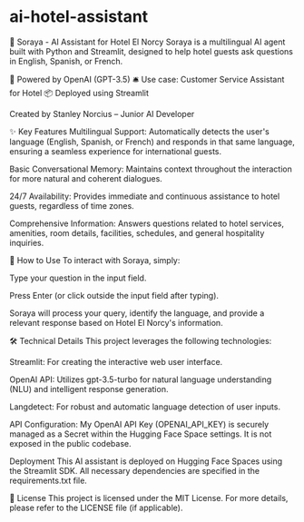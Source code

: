 # ai-hotel-assistant

🤖 Soraya - AI Assistant for Hotel El Norcy
Soraya is a multilingual AI agent built with Python and Streamlit, designed to help hotel guests ask questions in English, Spanish, or French.

🧠 Powered by OpenAI (GPT-3.5)
🛎️ Use case: Customer Service Assistant for Hotel
📦 Deployed using Streamlit

Created by Stanley Norcius – Junior AI Developer

✨ Key Features
Multilingual Support: Automatically detects the user's language (English, Spanish, or French) and responds in that same language, ensuring a seamless experience for international guests.

Basic Conversational Memory: Maintains context throughout the interaction for more natural and coherent dialogues.

24/7 Availability: Provides immediate and continuous assistance to hotel guests, regardless of time zones.

Comprehensive Information: Answers questions related to hotel services, amenities, room details, facilities, schedules, and general hospitality inquiries.

🚀 How to Use
To interact with Soraya, simply:

Type your question in the input field.

Press Enter (or click outside the input field after typing).

Soraya will process your query, identify the language, and provide a relevant response based on Hotel El Norcy's information.

🛠️ Technical Details
This project leverages the following technologies:

Streamlit: For creating the interactive web user interface.

OpenAI API: Utilizes gpt-3.5-turbo for natural language understanding (NLU) and intelligent response generation.

Langdetect: For robust and automatic language detection of user inputs.

API Configuration:
My OpenAI API Key (OPENAI_API_KEY) is securely managed as a Secret within the Hugging Face Space settings. It is not exposed in the public codebase.

Deployment
This AI assistant is deployed on Hugging Face Spaces using the Streamlit SDK. All necessary dependencies are specified in the requirements.txt file.

📄 License
This project is licensed under the MIT License. For more details, please refer to the LICENSE file (if applicable).
